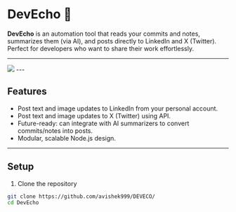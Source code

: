 # DevEcho 🚀

**DevEcho** is an automation tool that reads your commits and notes, summarizes them (via AI), and posts directly to LinkedIn and X (Twitter). Perfect for developers who want to share their work effortlessly.

---

<img src="/logo.jpg">
---

## Features

- Post text and image  updates to LinkedIn from your personal account.
- Post text and image updates to X (Twitter) using API.
- Future-ready: can integrate with AI summarizers to convert commits/notes into posts.
- Modular, scalable Node.js design.


---

## Setup

1. Clone the repository
```bash
git clone https://github.com/avishek999/DEVECO/
cd DevEcho
